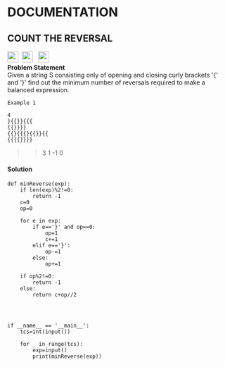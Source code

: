 # DOCUMENTATION
## COUNT THE REVERSAL<br>
<a><img src="https://img.shields.io/badge/-Amazon-blue" height="25">&nbsp;&nbsp;<img src= "https://img.shields.io/badge/-Interview Bit-navy" height="25">
&nbsp;&nbsp;<img src= "https://img.shields.io/badge/-Python-red" height="25"></a><br>
**Problem Statement**<br>
Given a string S consisting only of opening and closing curly brackets '{' and '}' find out the minimum number of reversals required to make a balanced expression.
```
Example 1

4
}{{}}{{{
{{}}}}
{{}{{{}{{}}{{
{{{{}}}}
```
> > 3
> > 1
> > -1
> > 0
#### Solution<br>
```
def minReverse(exp):
    if len(exp)%2!=0:
        return -1
    c=0
    op=0

    for e in exp:
        if e=='}' and op==0:
            op=1
            c+=1
        elif e=='}':
            op-=1
        else:
            op+=1

    if op%2!=0:
        return -1
    else:
        return c+op//2




if __name__ == '__main__':
    tcs=int(input())

    for _ in range(tcs):
        exp=input()
        print(minReverse(exp))
